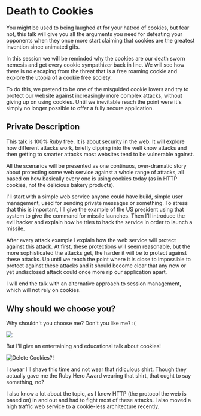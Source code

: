 # Death to Cookies

You might be used to being laughed at for your hatred of cookies, but fear not, this talk will give you all the arguments you need for defeating your opponents when they once more start claiming that cookies are the greatest invention since animated gifs.

In this session we will be reminded why the cookies are our death sworn nemesis and get every cookie sympathizer back in line. We will see how there is no escaping from the threat that is a free roaming cookie and explore the utopia of a cookie free society.

To do this, we pretend to be one of the misguided cookie lovers and try to protect our website against increasingly more complex attacks, without giving up on using cookies. Until we inevitable reach the point were it's simply no longer possible to offer a fully secure application.

## Private Description

This talk is 100% Ruby free. It is about security in the web. It will explore how different attacks work, briefly dipping into the well know attacks and then getting to smarter attacks most websites tend to be vulnerable against.

All the scenarios will be presented as one continuos, over-dramatic story about protecting some web service against a whole range of attacks, all based on how basically every one is using cookies today (as in HTTP cookies, not the delicious bakery products).

I'll start with a simple web service anyone could have build, simple user management, used for sending private messages or something. To stress that this is important, I'll give the example of the US president using that system to give the command for missile launches. Then I'll introduce the evil hacker and explain how he tries to hack the service in order to launch a missile.

After every attack example I explain how the web service will protect against this attack. At first, these protections will seem reasonable, but the more sophisticated the attacks get, the harder it will be to protect against these attacks. Up until we reach the point where it is close to impossible to protect against these attacks and it should become clear that any new or yet undisclosed attack could once more rip our application apart.

I will end the talk with an alternative approach to session management, which will not rely on cookies.

## Why should we choose you?

Why shouldn't you choose me? Don't you like me? :(

![](http://replygif.net/i/965)

But I'll give an entertaining and educational talk about cookies!

![Delete Cookies?!](http://25.media.tumblr.com/tumblr_lzxbr1zSxG1roqujyo1_400.jpg)

I swear I'll shave this time and not wear that ridiculous shirt. Though they actually gave me the Ruby Hero Award wearing that shirt, that ought to say something, no?

I also know a lot about the topic, as I know HTTP (the protocol the web is based on) in and out and had to fight most of these attacks. I also moved a high traffic web service to a cookie-less architecture recently.

